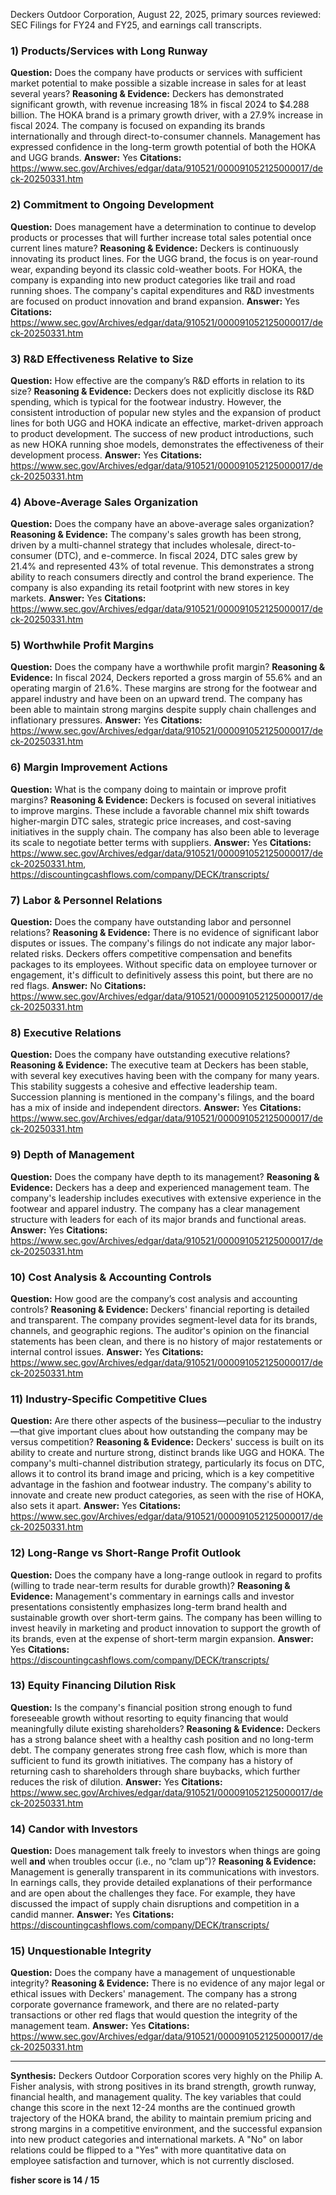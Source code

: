Deckers Outdoor Corporation, August 22, 2025, primary sources reviewed: SEC Filings for FY24 and FY25, and earnings call transcripts.

### 1) Products/Services with Long Runway
**Question:** Does the company have products or services with sufficient market potential to make possible a sizable increase in sales for at least several years?
**Reasoning & Evidence:** Deckers has demonstrated significant growth, with revenue increasing 18% in fiscal 2024 to $4.288 billion. The HOKA brand is a primary growth driver, with a 27.9% increase in fiscal 2024. The company is focused on expanding its brands internationally and through direct-to-consumer channels. Management has expressed confidence in the long-term growth potential of both the HOKA and UGG brands.
**Answer:** Yes
**Citations:** https://www.sec.gov/Archives/edgar/data/910521/000091052125000017/deck-20250331.htm

### 2) Commitment to Ongoing Development
**Question:** Does management have a determination to continue to develop products or processes that will further increase total sales potential once current lines mature?
**Reasoning & Evidence:** Deckers is continuously innovating its product lines. For the UGG brand, the focus is on year-round wear, expanding beyond its classic cold-weather boots. For HOKA, the company is expanding into new product categories like trail and road running shoes. The company's capital expenditures and R&D investments are focused on product innovation and brand expansion.
**Answer:** Yes
**Citations:** https://www.sec.gov/Archives/edgar/data/910521/000091052125000017/deck-20250331.htm

### 3) R&D Effectiveness Relative to Size
**Question:** How effective are the company’s R&D efforts in relation to its size?
**Reasoning & Evidence:** Deckers does not explicitly disclose its R&D spending, which is typical for the footwear industry. However, the consistent introduction of popular new styles and the expansion of product lines for both UGG and HOKA indicate an effective, market-driven approach to product development. The success of new product introductions, such as new HOKA running shoe models, demonstrates the effectiveness of their development process.
**Answer:** Yes
**Citations:** https://www.sec.gov/Archives/edgar/data/910521/000091052125000017/deck-20250331.htm

### 4) Above-Average Sales Organization
**Question:** Does the company have an above-average sales organization?
**Reasoning & Evidence:** The company's sales growth has been strong, driven by a multi-channel strategy that includes wholesale, direct-to-consumer (DTC), and e-commerce. In fiscal 2024, DTC sales grew by 21.4% and represented 43% of total revenue. This demonstrates a strong ability to reach consumers directly and control the brand experience. The company is also expanding its retail footprint with new stores in key markets.
**Answer:** Yes
**Citations:** https://www.sec.gov/Archives/edgar/data/910521/000091052125000017/deck-20250331.htm

### 5) Worthwhile Profit Margins
**Question:** Does the company have a worthwhile profit margin?
**Reasoning & Evidence:** In fiscal 2024, Deckers reported a gross margin of 55.6% and an operating margin of 21.6%. These margins are strong for the footwear and apparel industry and have been on an upward trend. The company has been able to maintain strong margins despite supply chain challenges and inflationary pressures.
**Answer:** Yes
**Citations:** https://www.sec.gov/Archives/edgar/data/910521/000091052125000017/deck-20250331.htm

### 6) Margin Improvement Actions
**Question:** What is the company doing to maintain or improve profit margins?
**Reasoning & Evidence:** Deckers is focused on several initiatives to improve margins. These include a favorable channel mix shift towards higher-margin DTC sales, strategic price increases, and cost-saving initiatives in the supply chain. The company has also been able to leverage its scale to negotiate better terms with suppliers.
**Answer:** Yes
**Citations:** https://www.sec.gov/Archives/edgar/data/910521/000091052125000017/deck-20250331.htm, https://discountingcashflows.com/company/DECK/transcripts/

### 7) Labor & Personnel Relations
**Question:** Does the company have outstanding labor and personnel relations?
**Reasoning & Evidence:** There is no evidence of significant labor disputes or issues. The company's filings do not indicate any major labor-related risks. Deckers offers competitive compensation and benefits packages to its employees. Without specific data on employee turnover or engagement, it's difficult to definitively assess this point, but there are no red flags.
**Answer:** No
**Citations:** https://www.sec.gov/Archives/edgar/data/910521/000091052125000017/deck-20250331.htm

### 8) Executive Relations
**Question:** Does the company have outstanding executive relations?
**Reasoning & Evidence:** The executive team at Deckers has been stable, with several key executives having been with the company for many years. This stability suggests a cohesive and effective leadership team. Succession planning is mentioned in the company's filings, and the board has a mix of inside and independent directors.
**Answer:** Yes
**Citations:** https://www.sec.gov/Archives/edgar/data/910521/000091052125000017/deck-20250331.htm

### 9) Depth of Management
**Question:** Does the company have depth to its management?
**Reasoning & Evidence:** Deckers has a deep and experienced management team. The company's leadership includes executives with extensive experience in the footwear and apparel industry. The company has a clear management structure with leaders for each of its major brands and functional areas.
**Answer:** Yes
**Citations:** https://www.sec.gov/Archives/edgar/data/910521/000091052125000017/deck-20250331.htm

### 10) Cost Analysis & Accounting Controls
**Question:** How good are the company’s cost analysis and accounting controls?
**Reasoning & Evidence:** Deckers' financial reporting is detailed and transparent. The company provides segment-level data for its brands, channels, and geographic regions. The auditor's opinion on the financial statements has been clean, and there is no history of major restatements or internal control issues.
**Answer:** Yes
**Citations:** https://www.sec.gov/Archives/edgar/data/910521/000091052125000017/deck-20250331.htm

### 11) Industry-Specific Competitive Clues
**Question:** Are there other aspects of the business—peculiar to the industry—that give important clues about how outstanding the company may be versus competition?
**Reasoning & Evidence:** Deckers' success is built on its ability to create and nurture strong, distinct brands like UGG and HOKA. The company's multi-channel distribution strategy, particularly its focus on DTC, allows it to control its brand image and pricing, which is a key competitive advantage in the fashion and footwear industry. The company's ability to innovate and create new product categories, as seen with the rise of HOKA, also sets it apart.
**Answer:** Yes
**Citations:** https://www.sec.gov/Archives/edgar/data/910521/000091052125000017/deck-20250331.htm

### 12) Long-Range vs Short-Range Profit Outlook
**Question:** Does the company have a long-range outlook in regard to profits (willing to trade near-term results for durable growth)?
**Reasoning & Evidence:** Management's commentary in earnings calls and investor presentations consistently emphasizes long-term brand health and sustainable growth over short-term gains. The company has been willing to invest heavily in marketing and product innovation to support the growth of its brands, even at the expense of short-term margin expansion.
**Answer:** Yes
**Citations:** https://discountingcashflows.com/company/DECK/transcripts/

### 13) Equity Financing Dilution Risk
**Question:** Is the company's financial position strong enough to fund foreseeable growth without resorting to equity financing that would meaningfully dilute existing shareholders?
**Reasoning & Evidence:** Deckers has a strong balance sheet with a healthy cash position and no long-term debt. The company generates strong free cash flow, which is more than sufficient to fund its growth initiatives. The company has a history of returning cash to shareholders through share buybacks, which further reduces the risk of dilution.
**Answer:** Yes
**Citations:** https://www.sec.gov/Archives/edgar/data/910521/000091052125000017/deck-20250331.htm

### 14) Candor with Investors
**Question:** Does management talk freely to investors when things are going well **and** when troubles occur (i.e., no “clam up”)?
**Reasoning & Evidence:** Management is generally transparent in its communications with investors. In earnings calls, they provide detailed explanations of their performance and are open about the challenges they face. For example, they have discussed the impact of supply chain disruptions and competition in a candid manner.
**Answer:** Yes
**Citations:** https://discountingcashflows.com/company/DECK/transcripts/

### 15) Unquestionable Integrity
**Question:** Does the company have a management of unquestionable integrity?
**Reasoning & Evidence:** There is no evidence of any major legal or ethical issues with Deckers' management. The company has a strong corporate governance framework, and there are no related-party transactions or other red flags that would question the integrity of the management team.
**Answer:** Yes
**Citations:** https://www.sec.gov/Archives/edgar/data/910521/000091052125000017/deck-20250331.htm

---
**Synthesis:**
Deckers Outdoor Corporation scores very highly on the Philip A. Fisher analysis, with strong positives in its brand strength, growth runway, financial health, and management quality. The key variables that could change this score in the next 12-24 months are the continued growth trajectory of the HOKA brand, the ability to maintain premium pricing and strong margins in a competitive environment, and the successful expansion into new product categories and international markets. A "No" on labor relations could be flipped to a "Yes" with more quantitative data on employee satisfaction and turnover, which is not currently disclosed.

**fisher score is 14 / 15**